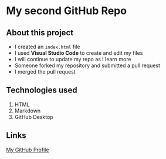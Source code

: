 # My second GitHub Repo

## About this project
- I created an `index.html` file
- I used **Visual Studio Code** to create and edit my files
- I will continue to update my repo as I learn more
- Someone forked my repository and submitted a pull request 
- I merged the pull request


## Technologies used
1. HTML
2. Markdown
3. GitHub Desktop

## Links
[My GitHub Profile](https://github.com/esterbaek)
